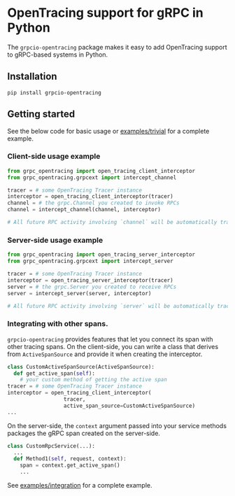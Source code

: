 # OpenTracing support for gRPC in Python

The `grpcio-opentracing` package makes it easy to add OpenTracing support to 
gRPC-based systems in Python.

## Installation

```
pip install grpcio-opentracing
```

## Getting started

See the below code for basic usage or [examples/trivial](examples/trivial) for a
complete example.

### Client-side usage example

```python
from grpc_opentracing import open_tracing_client_interceptor
from grpc_opentracing.grpcext import intercept_channel

tracer = # some OpenTracing Tracer instance
interceptor = open_tracing_client_interceptor(tracer)
channel = # the grpc.Channel you created to invoke RPCs
channel = intercept_channel(channel, interceptor)

# All future RPC activity involving `channel` will be automatically traced.
```

### Server-side usage example

```python
from grpc_opentracing import open_tracing_server_interceptor
from grpc_opentracing.grpcext import intercept_server

tracer = # some OpenTracing Tracer instance
interceptor = open_tracing_server_interceptor(tracer)
server = # the grpc.Server you created to receive RPCs
server = intercept_server(server, interceptor)

# All future RPC activity involving `server` will be automatically traced.
```

### Integrating with other spans.

`grpcio-opentracing` provides features that let you connect its span with other
tracing spans. On the client-side, you can write a class that derives from
`ActiveSpanSource` and provide it when creating the interceptor.

```python
class CustomActiveSpanSource(ActiveSpanSource):
  def get_active_span(self):
    # your custom method of getting the active span
tracer = # some OpenTracing Tracer instance
interceptor = open_tracing_client_interceptor(
                  tracer,
                  active_span_source=CustomActiveSpanSource)
...
```

On the server-side, the `context` argument passed into your service methods
packages the gRPC span created on the server-side.

```python
class CustomRpcService(...):
  ...
  def Method1(self, request, context):
    span = context.get_active_span()
    ...
```

See [examples/integration](examples/integration) for a complete example.
